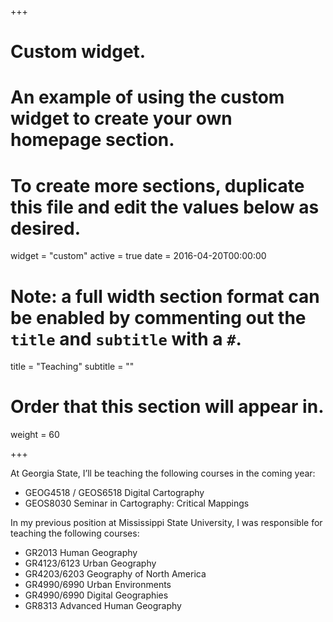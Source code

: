 +++
# Custom widget.
# An example of using the custom widget to create your own homepage section.
# To create more sections, duplicate this file and edit the values below as desired.
widget = "custom"
active = true
date = 2016-04-20T00:00:00

# Note: a full width section format can be enabled by commenting out the `title` and `subtitle` with a `#`.
title = "Teaching"
subtitle = ""

# Order that this section will appear in.
weight = 60

+++

At Georgia State, I’ll be teaching the following courses in the coming year:

- GEOG4518 / GEOS6518 Digital Cartography
- GEOS8030 Seminar in Cartography: Critical Mappings

In my previous position at Mississippi State University, I was responsible for teaching the following courses:

- GR2013 Human Geography
- GR4123/6123 Urban Geography
- GR4203/6203 Geography of North America
- GR4990/6990 Urban Environments
- GR4990/6990 Digital Geographies
- GR8313 Advanced Human Geography
